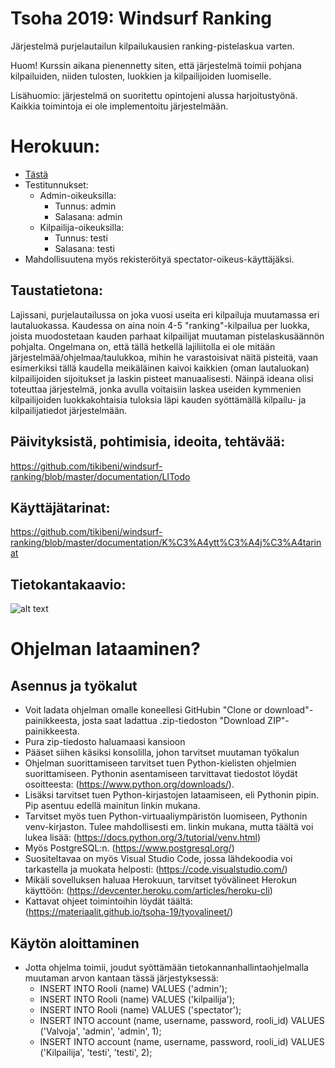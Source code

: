 # Tsoha 2019: Windsurf Ranking
Järjestelmä purjelautailun kilpailukausien ranking-pistelaskua varten.

Huom! Kurssin aikana pienennetty siten, että järjestelmä toimii pohjana kilpailuiden, niiden tulosten, luokkien ja kilpailijoiden luomiselle.

Lisähuomio: järjestelmä on suoritettu opintojeni alussa harjoitustyönä. Kaikkia toimintoja ei ole implementoitu järjestelmään.

# Herokuun:
- [Tästä](https://windsurf-ranking.herokuapp.com)
- Testitunnukset:
	* Admin-oikeuksilla: 
		- Tunnus: admin
	    - Salasana: admin
	* Kilpailija-oikeuksilla: 
		- Tunnus: testi
	    - Salasana: testi
- Mahdollisuutena myös rekisteröityä spectator-oikeus-käyttäjäksi.

## Taustatietona: 
Lajissani, purjelautailussa on joka vuosi useita eri kilpailuja muutamassa eri lautaluokassa. Kaudessa on aina noin 4-5 "ranking"-kilpailua per luokka, joista muodostetaan kauden parhaat kilpailijat muutaman pistelaskusäännön pohjalta. Ongelmana on, että tällä hetkellä lajiliitolla ei ole mitään järjestelmää/ohjelmaa/taulukkoa, mihin he varastoisivat näitä pisteitä, vaan esimerkiksi tällä kaudella meikäläinen kaivoi kaikkien (oman lautaluokan) kilpailijoiden sijoitukset ja laskin pisteet manuaalisesti. Näinpä ideana olisi toteuttaa järjestelmä, jonka avulla voitaisiin laskea useiden kymmenien kilpailijoiden luokkakohtaisia tuloksia läpi kauden syöttämällä kilpailu- ja kilpailijatiedot järjestelmään.

## Päivityksistä, pohtimisia, ideoita, tehtävää:
https://github.com/tikibeni/windsurf-ranking/blob/master/documentation/LITodo

## Käyttäjätarinat:
https://github.com/tikibeni/windsurf-ranking/blob/master/documentation/K%C3%A4ytt%C3%A4j%C3%A4tarinat

## Tietokantakaavio:
![alt text](https://github.com/tikibeni/windsurf-ranking/blob/master/documentation/tsohakaavio.png "Tietokantakaavio")

# Ohjelman lataaminen?

## Asennus ja työkalut
- Voit ladata ohjelman omalle koneellesi GitHubin "Clone or download"-painikkeesta, josta saat ladattua .zip-tiedoston "Download ZIP"-painikkeesta.
- Pura zip-tiedosto haluamaasi kansioon
- Pääset siihen käsiksi konsolilla, johon tarvitset muutaman työkalun
- Ohjelman suorittamiseen tarvitset tuen Python-kielisten ohjelmien suorittamiseen. Pythonin asentamiseen tarvittavat tiedostot löydät osoitteesta: (https://www.python.org/downloads/). 
- Lisäksi tarvitset tuen Python-kirjastojen lataamiseen, eli Pythonin pipin. Pip asentuu edellä mainitun linkin mukana.
- Tarvitset myös tuen Python-virtuaaliympäristön luomiseen, Pythonin venv-kirjaston. Tulee mahdollisesti em. linkin mukana, mutta täältä voi lukea lisää: (https://docs.python.org/3/tutorial/venv.html)
- Myös PostgreSQL:n. (https://www.postgresql.org/)
- Suositeltavaa on myös Visual Studio Code, jossa lähdekoodia voi tarkastella ja muokata helposti: (https://code.visualstudio.com/)
- Mikäli sovelluksen haluaa Herokuun, tarvitset työvälineet Herokun käyttöön: (https://devcenter.heroku.com/articles/heroku-cli)
- Kattavat ohjeet toimintoihin löydät täältä: (https://materiaalit.github.io/tsoha-19/tyovalineet/)

## Käytön aloittaminen
- Jotta ohjelma toimii, joudut syöttämään tietokannanhallintaohjelmalla muutaman arvon kantaan tässä järjestyksessä:
	* INSERT INTO Rooli (name) VALUES ('admin');
	* INSERT INTO Rooli (name) VALUES ('kilpailija');
	* INSERT INTO Rooli (name) VALUES ('spectator');
	* INSERT INTO account (name, username, password, rooli_id) VALUES ('Valvoja', 'admin', 'admin', 1);
	* INSERT INTO account (name, username, password, rooli_id) VALUES ('Kilpailija', 'testi', 'testi', 2);
